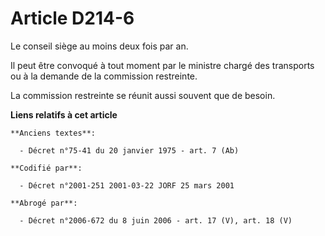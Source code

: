 # Article D214-6

Le conseil siège au moins deux fois par an.

Il peut être convoqué à tout moment par le ministre chargé des transports ou à la demande de la commission restreinte.

La commission restreinte se réunit aussi souvent que de besoin.

**Liens relatifs à cet article**

	**Anciens textes**:

	  - Décret n°75-41 du 20 janvier 1975 - art. 7 (Ab)

	**Codifié par**:

	  - Décret n°2001-251 2001-03-22 JORF 25 mars 2001

	**Abrogé par**:

	  - Décret n°2006-672 du 8 juin 2006 - art. 17 (V), art. 18 (V)
